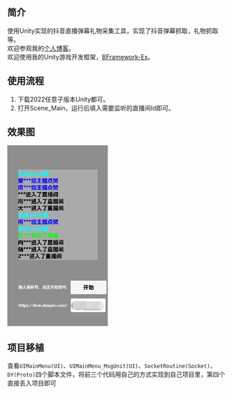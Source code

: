 ## 简介
使用Unity实现的抖音直播弹幕礼物采集工具，实现了抖音弹幕抓取，礼物抓取等。</br>
欢迎参观我的<a href='https://toxicstar.top/'>个人博客</a>。</br>
欢迎使用我的Unity游戏开发框架，<a href='https://github.com/ToxicStar8/BFramework-Ex'>BFramework-Ex</a>。</br>

## 使用流程
1. 下载2022任意子版本Unity都可。
2. 打开Scene_Main，运行后填入需要监听的直播间Id即可。</br>

## 效果图
![效果如图](image.png)

## 项目移植
查看`UIMainMenu(UI)`、`UIMainMenu_MsgUnit(UI)`、`SocketRoutine(Socket)`、`DY(Proto)`四个脚本文件，将前三个代码用自己的方式实现到自己项目里，第四个直接丢入项目即可